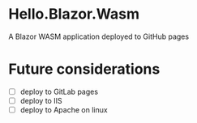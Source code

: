 # Hello.Blazor.Wasm

A Blazor WASM application deployed to GitHub pages

# Future considerations
- [ ] deploy to GitLab pages
- [ ] deploy to IIS
- [ ] deploy to Apache on linux

